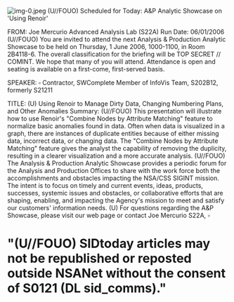 ![img-0.jpeg](img-0.jpeg)
(U//FOUO) Scheduled for Today: A\&P Analytic Showcase on 'Using Renoir'

FROM: Joe Mercurio
Advanced Analysis Lab (S22A)
Run Date: 06/01/2006
(U//FOUO) You are invited to attend the next Analysis \& Production Analytic Showcase to be held on Thursday, 1 June 2006, 1000-1100, in Room 2B4118-6. The overall classification for the briefing will be TOP SECRET // COMINT. We hope that many of you will attend. Attendance is open and seating is available on a first-come, first-served basis.

SPEAKER: $\square$ Contractor, SWComplete Member of InfoVis Team, S202B12, formerly S21211

TITLE: (U) Using Renoir to Manage Dirty Data, Changing Numbering Plans, and Other Anomalies
Summary:
(U//FOUO) This presentation will illustrate how to use Renoir's "Combine Nodes by Attribute Matching" feature to normalize basic anomalies found in data. Often when data is visualized in a graph, there are instances of duplicate entities because of either missing data, incorrect data, or changing data. The "Combine Nodes by Attribute Matching" feature gives the analyst the capability of removing the duplicity, resulting in a clearer visualization and a more accurate analysis.
(U//FOUO) The Analysis \& Production Analytic Showcase provides a periodic forum for the Analysis and Production Offices to share with the work force both the accomplishments and obstacles impacting the NSA/CSS SIGINT mission. The intent is to focus on timely and current events, ideas, products, successes, systemic issues and obstacles, or collaborative efforts that are shaping, enabling, and impacting the Agency's mission to meet and satisfy our customers' information needs.
(U) For questions regarding the A\&P Showcase, please visit our web page or contact Joe Mercurio S22A, $\square$

# "(U//FOUO) SIDtoday articles may not be republished or reposted outside NSANet without the consent of S0121 (DL sid_comms)."
